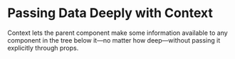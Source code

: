 # Passing Data Deeply with Context

Context lets the parent component make some information available to any component in the tree below it—no matter how deep—without passing it explicitly through props.

